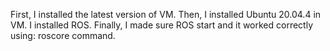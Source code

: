 First, I installed the latest version of VM.
Then, I installed Ubuntu 20.04.4 in VM.
I installed ROS.
Finally, I made sure ROS start and it worked correctly using: roscore command.
